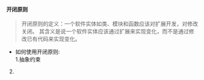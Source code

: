 #### 开闭原则
> 开闭原则的定义：一个软件实体如类、模块和函数应该对扩展开发，对修改关闭。
>其含义是说一个软件实体应该通过扩展来实现变化，而不是通过修改已有代码来实现变化。

* 如何使用开闭原则:  
1.抽象约束  
2.